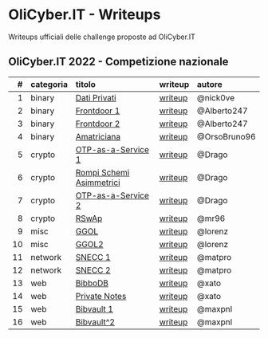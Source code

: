 # OliCyber.IT - Writeups

Writeups ufficiali delle challenge proposte ad OliCyber.IT

## OliCyber.IT 2022 - Competizione nazionale

|   # | categoria | titolo                                                                            | writeup                                 | autore       |
| --: | :-------- | :-------------------------------------------------------------------------------- | :-------------------------------------- | :----------- |
|   1 | binary    | [Dati Privati](https://training.olicyber.it/challenges#challenge-291)             | [writeup](/2022-nazionale/binary1.md)   | @nick0ve     |
|   2 | binary    | [Frontdoor 1](https://training.olicyber.it/challenges#challenge-292)              | [writeup](/2022-nazionale/binary2-3.md) | @Alberto247  |
|   3 | binary    | [Frontdoor 2](https://training.olicyber.it/challenges#challenge-293)              | [writeup](/2022-nazionale/binary2-3.md) | @Alberto247  |
|   4 | binary    | [Amatriciana](https://training.olicyber.it/challenges#challenge-294)              | [writeup](/2022-nazionale/binary4.md)   | @OrsoBruno96 |
|   5 | crypto    | [OTP-as-a-Service 1](https://training.olicyber.it/challenges#challenge-295)       | [writeup](/2022-nazionale/crypto1.md)   | @Drago       |
|   6 | crypto    | [Rompi Schemi Asimmetrici](https://training.olicyber.it/challenges#challenge-296) | [writeup](/2022-nazionale/crypto2.md)   | @Drago       |
|   7 | crypto    | [OTP-as-a-Service 2](https://training.olicyber.it/challenges#challenge-297)       | [writeup](/2022-nazionale/crypto3.md)   | @Drago       |
|   8 | crypto    | [RSwAp](https://training.olicyber.it/challenges#challenge-298)                    | [writeup](/2022-nazionale/crypto4.md)   | @mr96        |
|   9 | misc      | [GGOL](https://training.olicyber.it/challenges#challenge-299)                     | [writeup](/2022-nazionale/misc1.md)     | @lorenz      |
|  10 | misc      | [GGOL2](https://training.olicyber.it/challenges#challenge-300)                    | [writeup](/2022-nazionale/misc2.md)     | @lorenz      |
|  11 | network   | [SNECC 1](https://training.olicyber.it/challenges#challenge-301)                  | [writeup](/2022-nazionale/network1.md)  | @matpro      |
|  12 | network   | [SNECC 2](https://training.olicyber.it/challenges#challenge-302)                  | [writeup](/2022-nazionale/network2.md)  | @matpro      |
|  13 | web       | [BibboDB](https://training.olicyber.it/challenges#challenge-303)                  | [writeup](/2022-nazionale/web1.md)      | @xato        |
|  14 | web       | [Private Notes](https://training.olicyber.it/challenges#challenge-304)            | [writeup](/2022-nazionale/web2.md)      | @xato        |
|  15 | web       | [Bibvault 1](https://training.olicyber.it/challenges#challenge-305)               | [writeup](/2022-nazionale/web3.md)      | @maxpnl      |
|  16 | web       | [Bibvault^2](https://training.olicyber.it/challenges#challenge-306)               | [writeup](/2022-nazionale/web4.md)      | @maxpnl      |
